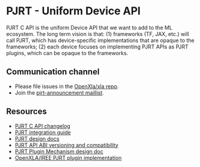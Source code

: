 # PJRT - Uniform Device API

PJRT C API is the uniform Device API that we want to add to the ML ecosystem.
The long term vision is that: (1) frameworks (TF, JAX, etc.) will call PJRT,
which has device-specific implementations that are opaque to the frameworks; (2)
each device focuses on implementing PJRT APIs as PJRT plugins, which can be
opaque to the frameworks.

## Communication channel

*   Please file issues in the [OpenXla/xla repo](https://github.com/openxla/xla).
*   Join the [pjrt-announcement maillist](https://groups.google.com/g/pjrt-announce/).

## Resources

*   [PJRT C API changelog](https://github.com/openxla/xla/blob/main/xla/pjrt/c/CHANGELOG.md)
*   [PJRT integration guide](https://github.com/openxla/xla/blob/main/xla/pjrt/c/docs/pjrt_integration_guide.md)
*   [PJRT design docs](https://drive.google.com/corp/drive/folders/18M944-QQPk1E34qRyIjkqDRDnpMa3miN)
*   [PJRT API ABI versioning and compatibility](https://docs.google.com/document/d/1TKB5NyGtdzrpgw5mpyFjVAhJjpSNdF31T6pjPl_UT2o/edit)
*   [PJRT Plugin Mechanism design doc](https://docs.google.com/document/d/1Qdptisz1tUPGn1qFAVgCV2omnfjN01zoQPwKLdlizas/edit)
*   [OpenXLA/IREE PJRT plugin implementation](https://github.com/openxla/openxla-pjrt-plugin)
